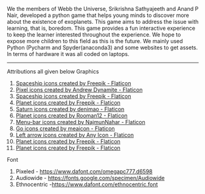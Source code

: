 We the members of Webb the Universe, Srikrishna Sathyajeeth and Anand P Nair, developed a python game that helps young minds to discover more about the existence of exoplanets.
This game aims to address the issue with learning, that is, boredom.
This game provides a fun interactive experience to keep the learner interested throughout the experience.
We hope  to expose more children to this field as this is the future.
We mainly used Python (Pycharm and Spyder(anaconda3) and some websites to get assets. 
In terms of hardware it was all coded on laptops. 

--------------------------------------------------------------------------------------------------------------------------------------
Attributions all given below
Graphics
1. <a href="https://www.flaticon.com/free-icons/spaceship" title="spaceship icons">Spaceship icons created by Freepik - Flaticon</a>		
2. <a href="https://www.flaticon.com/free-icons/pixel" title="pixel icons">Pixel icons created by Andrew Dynamite - Flaticon</a>
3. <a href="https://www.flaticon.com/free-icons/spaceship" title="spaceship icons">Spaceship icons created by Freepik - Flaticon</a>
4. <a href="https://www.flaticon.com/free-icons/planet" title="planet icons">Planet icons created by Freepik - Flaticon</a>
5. <a href="https://www.flaticon.com/free-icons/saturn" title="saturn icons">Saturn icons created by denimao - Flaticon</a>
6. <a href="https://www.flaticon.com/free-icons/planet" title="planet icons">Planet icons created by Rooman12 - Flaticon</a>
7. <a href="https://www.flaticon.com/free-icons/menu-bar" title="menu-bar icons">Menu-bar icons created by NajmunNahar - Flaticon</a>
8. <a href="https://www.flaticon.com/free-icons/go" title="go icons">Go icons created by meaicon - Flaticon</a>
9. <a href="https://www.flaticon.com/free-icons/left-arrow" title="left arrow icons">Left arrow icons created by Any Icon - Flaticon</a>
10. <a href="https://www.flaticon.com/free-icons/planet" title="planet icons">Planet icons created by Freepik - Flaticon</a>
11. <a href="https://www.flaticon.com/free-icons/planet" title="planet icons">Planet icons created by Freepik - Flaticon</a>

Font
1. Pixeled - <https://www.dafont.com/omegapc777.d6598>
2. Audiowide - <https://fonts.google.com/specimen/Audiowide>
3. Ethnocentric -<https://www.dafont.com/ethnocentric.font>
